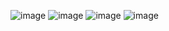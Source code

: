 ![image](https://github.com/satyacharan10/Aspirenex_portfolio/assets/120273886/d700c481-882c-43ea-80ff-2761e453a75d)
![image](https://github.com/satyacharan10/Aspirenex_portfolio/assets/120273886/b7fcba0f-2d1a-48a3-8ea9-f9c9d1855e04)
![image](https://github.com/satyacharan10/Aspirenex_portfolio/assets/120273886/79fe1a5a-e963-47da-8dbe-8dd602d57f47)
![image](https://github.com/satyacharan10/Aspirenex_portfolio/assets/120273886/bbbf0316-cb57-4ce0-97cf-52315239ee6a)
